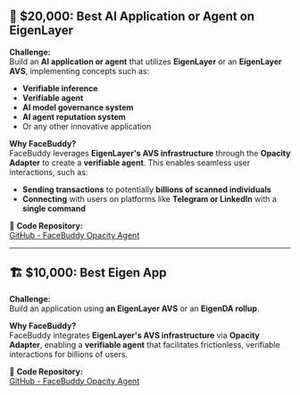 ## 🤖 $20,000: Best AI Application or Agent on EigenLayer  

**Challenge:**  
Build an **AI application or agent** that utilizes **EigenLayer** or an **EigenLayer AVS**, implementing concepts such as:  
- **Verifiable inference**  
- **Verifiable agent**  
- **AI model governance system**  
- **AI agent reputation system**  
- Or any other innovative application  

**Why FaceBuddy?**  
FaceBuddy leverages **EigenLayer's AVS infrastructure** through the **Opacity Adapter** to create a **verifiable agent**. This enables seamless user interactions, such as:  
- **Sending transactions** to potentially **billions of scanned individuals**  
- **Connecting** with users on platforms like **Telegram or LinkedIn** with a **single command**  

🔗 **Code Repository:**  
[GitHub - FaceBuddy Opacity Agent](https://github.com/WilliamUW/facebuddy-opacity-agent/blob/master/src/agent/createAgent.ts)  

---

## 🏗️ $10,000: Best Eigen App  

**Challenge:**  
Build an application using **an EigenLayer AVS** or an **EigenDA rollup**.  

**Why FaceBuddy?**  
FaceBuddy integrates **EigenLayer's AVS infrastructure** via **Opacity Adapter**, enabling a **verifiable agent** that facilitates frictionless, verifiable interactions for billions of users.  

🔗 **Code Repository:**  
[GitHub - FaceBuddy Opacity Agent](https://github.com/WilliamUW/facebuddy-opacity-agent/blob/master/src/agent/createAgent.ts)  
